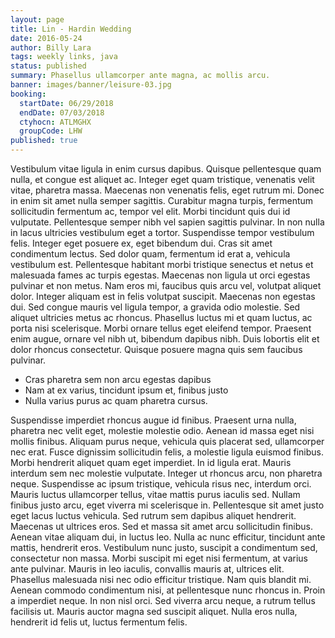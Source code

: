 ```yaml
---
layout: page
title: Lin - Hardin Wedding
date: 2016-05-24
author: Billy Lara
tags: weekly links, java
status: published
summary: Phasellus ullamcorper ante magna, ac mollis arcu.
banner: images/banner/leisure-03.jpg
booking:
  startDate: 06/29/2018
  endDate: 07/03/2018
  ctyhocn: ATLMGHX
  groupCode: LHW
published: true
---
```

Vestibulum vitae ligula in enim cursus dapibus. Quisque pellentesque quam nulla, et congue est aliquet ac. Integer eget quam tristique, venenatis velit vitae, pharetra massa. Maecenas non venenatis felis, eget rutrum mi. Donec in enim sit amet nulla semper sagittis. Curabitur magna turpis, fermentum sollicitudin fermentum ac, tempor vel elit. Morbi tincidunt quis dui id vulputate. Pellentesque semper nibh vel sapien sagittis pulvinar. In non nulla in lacus ultricies vestibulum eget a tortor. Suspendisse tempor vestibulum felis. Integer eget posuere ex, eget bibendum dui.
Cras sit amet condimentum lectus. Sed dolor quam, fermentum id erat a, vehicula vestibulum est. Pellentesque habitant morbi tristique senectus et netus et malesuada fames ac turpis egestas. Maecenas non ligula ut orci egestas pulvinar et non metus. Nam eros mi, faucibus quis arcu vel, volutpat aliquet dolor. Integer aliquam est in felis volutpat suscipit. Maecenas non egestas dui. Sed congue mauris vel ligula tempor, a gravida odio molestie. Sed aliquet ultricies metus ac rhoncus. Phasellus luctus mi et quam luctus, ac porta nisi scelerisque. Morbi ornare tellus eget eleifend tempor. Praesent enim augue, ornare vel nibh ut, bibendum dapibus nibh. Duis lobortis elit et dolor rhoncus consectetur. Quisque posuere magna quis sem faucibus pulvinar.

* Cras pharetra sem non arcu egestas dapibus
* Nam at ex varius, tincidunt ipsum et, finibus justo
* Nulla varius purus ac quam pharetra cursus.

Suspendisse imperdiet rhoncus augue id finibus. Praesent urna nulla, pharetra nec velit eget, molestie molestie odio. Aenean id massa eget nisi mollis finibus. Aliquam purus neque, vehicula quis placerat sed, ullamcorper nec erat. Fusce dignissim sollicitudin felis, a molestie ligula euismod finibus. Morbi hendrerit aliquet quam eget imperdiet. In id ligula erat. Mauris interdum sem nec molestie vulputate. Integer ut rhoncus arcu, non pharetra neque. Suspendisse ac ipsum tristique, vehicula risus nec, interdum orci. Mauris luctus ullamcorper tellus, vitae mattis purus iaculis sed. Nullam finibus justo arcu, eget viverra mi scelerisque in. Pellentesque sit amet justo eget lacus luctus vehicula. Sed rutrum sem dapibus aliquet hendrerit. Maecenas ut ultrices eros. Sed et massa sit amet arcu sollicitudin finibus.
Aenean vitae aliquam dui, in luctus leo. Nulla ac nunc efficitur, tincidunt ante mattis, hendrerit eros. Vestibulum nunc justo, suscipit a condimentum sed, consectetur non massa. Morbi suscipit mi eget nisi fermentum, at varius ante pulvinar. Mauris in leo iaculis, convallis mauris at, ultrices elit. Phasellus malesuada nisi nec odio efficitur tristique. Nam quis blandit mi. Aenean commodo condimentum nisi, at pellentesque nunc rhoncus in. Proin a imperdiet neque. In non nisl orci. Sed viverra arcu neque, a rutrum tellus facilisis ut. Mauris auctor magna sed suscipit aliquet. Nulla eros nulla, hendrerit id felis ut, luctus fermentum felis.
